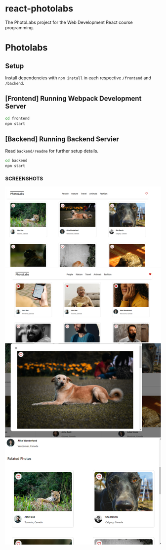 # react-photolabs
The PhotoLabs project for the Web Development React course programming.

# Photolabs

## Setup

Install dependencies with `npm install` in each respective `/frontend` and `/backend`.

## [Frontend] Running Webpack Development Server

```sh
cd frontend
npm start
```

## [Backend] Running Backend Servier

Read `backend/readme` for further setup details.

```sh
cd backend
npm start
```


### SCREENSHOTS
![The animals section homepage](./frontend/docs/animalpage.png)
![Demonstrating the likes functionality](./frontend/docs/likes.png)
![The modal page when the photo is clicked](./frontend/docs/modalpage.png)
![All related photos of a user](./frontend/docs/relatedphotos.png)
